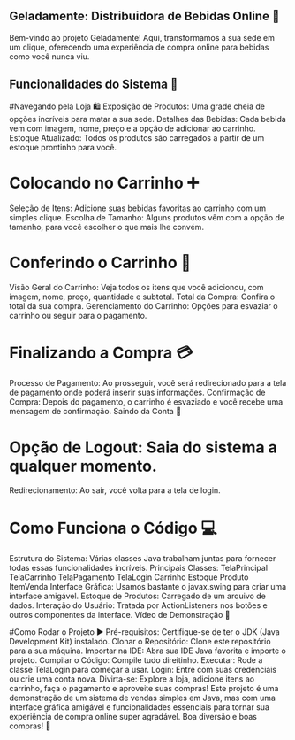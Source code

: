 ## Geladamente: Distribuidora de Bebidas Online 🍹
Bem-vindo ao projeto Geladamente! Aqui, transformamos a sua sede em um clique, oferecendo uma experiência de compra online para bebidas como você nunca viu.

## Funcionalidades do Sistema 🚀
#Navegando pela Loja 🛍️
Exposição de Produtos: Uma grade cheia de opções incríveis para matar a sua sede.
Detalhes das Bebidas: Cada bebida vem com imagem, nome, preço e a opção de adicionar ao carrinho.
Estoque Atualizado: Todos os produtos são carregados a partir de um estoque prontinho para você.
# Colocando no Carrinho ➕
Seleção de Itens: Adicione suas bebidas favoritas ao carrinho com um simples clique.
Escolha de Tamanho: Alguns produtos vêm com a opção de tamanho, para você escolher o que mais lhe convém.
# Conferindo o Carrinho 🛒
Visão Geral do Carrinho: Veja todos os itens que você adicionou, com imagem, nome, preço, quantidade e subtotal.
Total da Compra: Confira o total da sua compra.
Gerenciamento do Carrinho: Opções para esvaziar o carrinho ou seguir para o pagamento.
# Finalizando a Compra 💳
Processo de Pagamento: Ao prosseguir, você será redirecionado para a tela de pagamento onde poderá inserir suas informações.
Confirmação de Compra: Depois do pagamento, o carrinho é esvaziado e você recebe uma mensagem de confirmação.
Saindo da Conta 🔐
# Opção de Logout: Saia do sistema a qualquer momento.
Redirecionamento: Ao sair, você volta para a tela de login.
# Como Funciona o Código 💻
Estrutura do Sistema: Várias classes Java trabalham juntas para fornecer todas essas funcionalidades incríveis.
Principais Classes:
TelaPrincipal
TelaCarrinho
TelaPagamento
TelaLogin
Carrinho
Estoque
Produto
ItemVenda
Interface Gráfica: Usamos bastante o javax.swing para criar uma interface amigável.
Estoque de Produtos: Carregado de um arquivo de dados.
Interação do Usuário: Tratada por ActionListeners nos botões e outros componentes da interface.
Vídeo de Demonstração 🎥


#Como Rodar o Projeto ▶️
Pré-requisitos: Certifique-se de ter o JDK (Java Development Kit) instalado.
Clonar o Repositório: Clone este repositório para a sua máquina.
Importar na IDE: Abra sua IDE Java favorita e importe o projeto.
Compilar o Código: Compile tudo direitinho.
Executar: Rode a classe TelaLogin para começar a usar.
Login: Entre com suas credenciais ou crie uma conta nova.
Divirta-se: Explore a loja, adicione itens ao carrinho, faça o pagamento e aproveite suas compras!
Este projeto é uma demonstração de um sistema de vendas simples em Java, mas com uma interface gráfica amigável e funcionalidades essenciais para tornar sua experiência de compra online super agradável. Boa diversão e boas compras! 🥂
